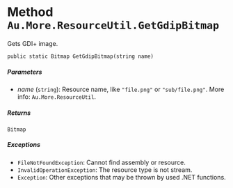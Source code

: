 # Method `Au.More.ResourceUtil.GetGdipBitmap`

Gets GDI+ image.

```
public static Bitmap GetGdipBitmap(string name)
```

##### Parameters

- *name*  (`string`):
    Resource name, like `"file.png"` or `"sub/file.png"`. More info: `Au.More.ResourceUtil`.

##### Returns

`Bitmap`

##### Exceptions

- `FileNotFoundException`:
    Cannot find assembly or resource.
- `InvalidOperationException`:
    The resource type is not stream.
- `Exception`:
    Other exceptions that may be thrown by used .NET functions.